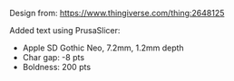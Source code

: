 Design from:
https://www.thingiverse.com/thing:2648125

Added text using PrusaSlicer:
- Apple SD Gothic Neo, 7.2mm, 1.2mm depth
- Char gap: -8 pts
- Boldness: 200 pts


